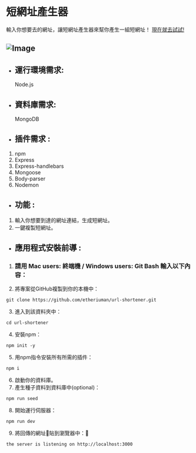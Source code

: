 # 短網址產生器
  輸入你想要去的網址，讓短網址產生器來幫你產生一組短網址！
  [現在就去試試!](https://polar-river-15707.herokuapp.com/)

![Image]()
---
- ## 運行環境需求:
  Node.js

- ## 資料庫需求:
  MongoDB

- ## 插件需求 :
1. npm
2. Express
3. Express-handlebars
4. Mongoose
5. Body-parser
6. Nodemon

- ## 功能 :
1. 輸入你想要到達的網址連結，生成短網址。
2. 一鍵複製短網址。

- ## 應用程式安裝前導 :
1. ### 請用 Mac users: 終端機 / Windows users: Git Bash 輸入以下內容：

2. 將專案從GitHub複製到你的本機中：
```
git clone https://github.com/etheriuman/url-shortener.git
```
3. 進入到該資料夾中：
```
cd url-shortener
```
4. 安裝npm：
```
npm init -y
```
5. 用npm指令安裝所有所需的插件：
```
npm i
```
6. 啟動你的資料庫。
7. 產生種子資料到資料庫中(optional)：
```
npm run seed
```
8. 開始運行伺服器：
```
npm run dev
```
9. 將回傳的網址貼到瀏覽器中：
```
the server is listening on http://localhost:3000
```